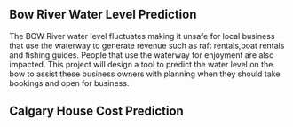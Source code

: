 ## Bow River Water Level Prediction
The BOW River water level fluctuates making it unsafe for local business that use the waterway to generate revenue such as raft rentals,boat rentals and fishing guides. People that use the waterway for enjoyment are also impacted. This project will design a tool to predict the water level on the bow to assist these business owners with  planning when they should take bookings and open for business.


## Calgary House Cost Prediction

